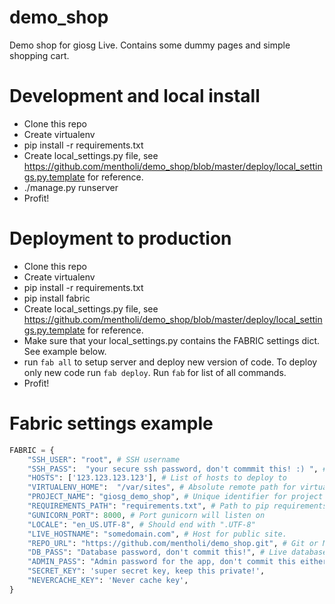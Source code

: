 # demo_shop
Demo shop for giosg Live. Contains some dummy pages and simple shopping cart.

# Development and local install
* Clone this repo
* Create virtualenv
* pip install -r requirements.txt
* Create local_settings.py file, see https://github.com/mentholi/demo_shop/blob/master/deploy/local_settings.py.template for reference.
* ./manage.py runserver
* Profit!

# Deployment to production
* Clone this repo
* Create virtualenv
* pip install -r requirements.txt
* pip install fabric
* Create local_settings.py file, see https://github.com/mentholi/demo_shop/blob/master/deploy/local_settings.py.template for reference.
* Make sure that your local_settings.py contains the FABRIC settings dict. See example below.
* run `fab all` to setup server and deploy new version of code. To deploy only new code run `fab deploy`. Run `fab` for list of all commands.
* Profit!

# Fabric settings example
```python
FABRIC = {
    "SSH_USER": "root", # SSH username
    "SSH_PASS":  "your secure ssh password, don't commmit this! :) ", # SSH password (consider key-based authentication)
    "HOSTS": ['123.123.123.123'], # List of hosts to deploy to
    "VIRTUALENV_HOME":  "/var/sites", # Absolute remote path for virtualenvs
    "PROJECT_NAME": "giosg_demo_shop", # Unique identifier for project
    "REQUIREMENTS_PATH": "requirements.txt", # Path to pip requirements, relative to project
    "GUNICORN_PORT": 8000, # Port gunicorn will listen on
    "LOCALE": "en_US.UTF-8", # Should end with ".UTF-8"
    "LIVE_HOSTNAME": "somedomain.com", # Host for public site.
    "REPO_URL": "https://github.com/mentholi/demo_shop.git", # Git or Mercurial remote repo URL for the project
    "DB_PASS": "Database password, don't commit this!", # Live database password
    "ADMIN_PASS": "Admin password for the app, don't commit this either! :) ", # Live admin user password
    "SECRET_KEY": 'super secret key, keep this private!',
    "NEVERCACHE_KEY": 'Never cache key',
}
```